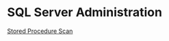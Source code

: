 # SQL Server Administration


[Stored Procedure Scan](https://github.com/janusvrensburg/sql-administration/blob/d3222783dd7afbb3c152692a5d693bcfa84f45f3/scripts/stored-procedure-scan.sql)
